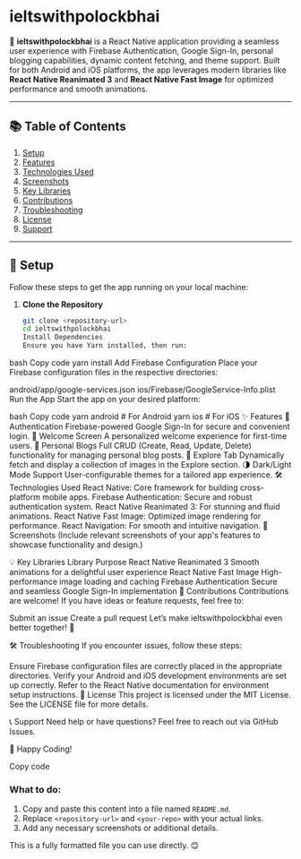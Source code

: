 # ieltswithpolockbhai

🚀 **ieltswithpolockbhai** is a React Native application providing a seamless user experience with Firebase Authentication, Google Sign-In, personal blogging capabilities, dynamic content fetching, and theme support. Built for both Android and iOS platforms, the app leverages modern libraries like **React Native Reanimated 3** and **React Native Fast Image** for optimized performance and smooth animations.

---

## 📚 Table of Contents

1. [Setup](#-setup)
2. [Features](#-features)
3. [Technologies Used](#-technologies-used)
4. [Screenshots](#-screenshots)
5. [Key Libraries](#-key-libraries)
6. [Contributions](#-contributions)
7. [Troubleshooting](#-troubleshooting)
8. [License](#-license)
9. [Support](#-support)

---

## 🔧 Setup

Follow these steps to get the app running on your local machine:

1. **Clone the Repository**
   ```bash
   git clone <repository-url>
   cd ieltswithpolockbhai
   Install Dependencies
   Ensure you have Yarn installed, then run:
   ```

bash
Copy code
yarn install
Add Firebase Configuration
Place your Firebase configuration files in the respective directories:

android/app/google-services.json
ios/Firebase/GoogleService-Info.plist
Run the App
Start the app on your desired platform:

bash
Copy code
yarn android # For Android
yarn ios # For iOS
✨ Features
🔑 Authentication
Firebase-powered Google Sign-In for secure and convenient login.
🎉 Welcome Screen
A personalized welcome experience for first-time users.
📝 Personal Blogs
Full CRUD (Create, Read, Update, Delete) functionality for managing personal blog posts.
🌄 Explore Tab
Dynamically fetch and display a collection of images in the Explore section.
🌗 Dark/Light Mode Support
User-configurable themes for a tailored app experience.
🛠️ Technologies Used
React Native: Core framework for building cross-platform mobile apps.
Firebase Authentication: Secure and robust authentication system.
React Native Reanimated 3: For stunning and fluid animations.
React Native Fast Image: Optimized image rendering for performance.
React Navigation: For smooth and intuitive navigation.
📸 Screenshots
(Include relevant screenshots of your app's features to showcase functionality and design.)

💡 Key Libraries
Library Purpose
React Native Reanimated 3 Smooth animations for a delightful user experience
React Native Fast Image High-performance image loading and caching
Firebase Authentication Secure and seamless Google Sign-In implementation
🌟 Contributions
Contributions are welcome!
If you have ideas or feature requests, feel free to:

Submit an issue
Create a pull request
Let’s make ieltswithpolockbhai even better together! 🎉

🛠️ Troubleshooting
If you encounter issues, follow these steps:

Ensure Firebase configuration files are correctly placed in the appropriate directories.
Verify your Android and iOS development environments are set up correctly.
Refer to the React Native documentation for environment setup instructions.
📄 License
This project is licensed under the MIT License.
See the LICENSE file for more details.

📞 Support
Need help or have questions?
Feel free to reach out via GitHub Issues.

🚀 Happy Coding!

Copy code

### What to do:

1. Copy and paste this content into a file named `README.md`.
2. Replace `<repository-url>` and `<your-repo>` with your actual links.
3. Add any necessary screenshots or additional details.

This is a fully formatted file you can use directly. 😊
